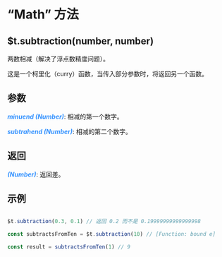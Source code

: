 # “Math” 方法

## $t.subtraction(number, number)

两数相减（解决了浮点数精度问题）。

这是一个柯里化（curry）函数，当传入部分参数时，将返回另一个函数。

## 参数

<i style="color: #3492ff;font-weight: 700;">minuend (Number)</i>: 相减的第一个数字。

<i style="color: #3492ff;font-weight: 700;">subtrahend (Number)</i>: 相减的第二个数字。

## 返回

<i style="color: #3492ff;font-weight: 700;">(Number)</i>: 返回差。

## 示例

```javascript

$t.subtraction(0.3, 0.1) // 返回 0.2 而不是 0.19999999999999998

const subtractsFromTen = $t.subtraction(10) // [Function: bound e]

const result = subtractsFromTen(1) // 9

```
